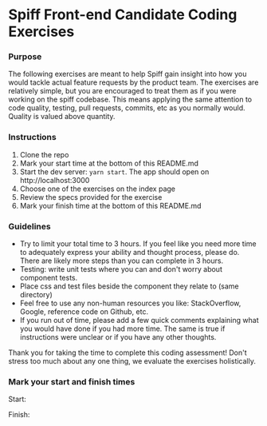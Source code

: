 # Spiff Front-end Candidate Coding Exercises

### Purpose
The following exercises are meant to help Spiff gain insight into how you would tackle actual feature requests by the product team. The exercises are relatively simple, but you are encouraged to treat them as if you were working on the spiff codebase. This means applying the same attention to code quality, testing, pull requests, commits, etc as you normally would. Quality is valued above quantity.

### Instructions
1. Clone the repo
2. Mark your start time at the bottom of this README.md
3. Start the dev server: `yarn start`. The app should open on http://localhost:3000
3. Choose one of the exercises on the index page
4. Review the specs provided for the exercise
5. Mark your finish time at the bottom of this README.md

### Guidelines

- Try to limit your total time to 3 hours. If you feel like you need more time to adequately express your ability and thought process, please do. There are likely more steps than you can complete in 3 hours.
- Testing: write unit tests where you can and don't worry about component tests.
- Place css and test files beside the component they relate to (same directory)
- Feel free to use any non-human resources you like: StackOverflow, Google, reference code on Github, etc.
- If you run out of time, please add a few quick comments explaining what you would have done if you had more time. The same is true if instructions were unclear or if you have any other thoughts.

Thank you for taking the time to complete this coding assessment! Don't stress too much about any one thing, we evaluate the exercises holistically.


### Mark your start and finish times

Start:

Finish:
